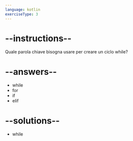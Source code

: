 ```yaml
---
language: kotlin
exerciseType: 3
---
```


# --instructions--

Quale parola chiave bisogna usare per creare un ciclo while?

# --answers--

- while
- for
- if
- elif

# --solutions--

- while
